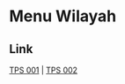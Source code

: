 # Menu Wilayah

## Link

[TPS 001](https://github.com/gigit-pemilu/pemilu-2024-91-papua/tree/main/pilpres/hitung-suara/sub/91-papua/sub/19-supiori/sub/02-supiori-utara/sub/2008-warbor/sub/001-tps)
 | 
[TPS 002](https://github.com/gigit-pemilu/pemilu-2024-91-papua/tree/main/pilpres/hitung-suara/sub/91-papua/sub/19-supiori/sub/02-supiori-utara/sub/2008-warbor/sub/002-tps)

